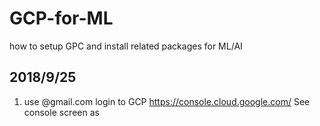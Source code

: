 # GCP-for-ML
how to setup GPC and install related packages for ML/AI

## 2018/9/25
1. use @gmail.com login to GCP
https://console.cloud.google.com/
See console screen as
